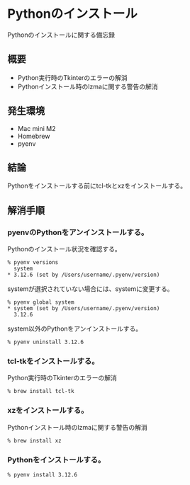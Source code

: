 # Pythonのインストール
Pythonのインストールに関する備忘録

## 概要
- Python実行時のTkinterのエラーの解消
- Pythonインストール時のlzmaに関する警告の解消

## 発生環境
- Mac mini M2
- Homebrew
- pyenv

## 結論
Pythonをインストールする前にtcl-tkとxzをインストールする。

## 解消手順

### pyenvのPythonをアンインストールする。
Pythonのインストール状況を確認する。
```
% pyenv versions
  system
* 3.12.6 (set by /Users/username/.pyenv/version)
```

systemが選択されていない場合には、systemに変更する。
```
% pyenv global system
* system (set by /Users/username/.pyenv/version)
  3.12.6
```

system以外のPythonをアンインストールする。
```
% pyenv uninstall 3.12.6
```

### tcl-tkをインストールする。
Python実行時のTkinterのエラーの解消
```
% brew install tcl-tk
```

### xzをインストールする。
Pythonインストール時のlzmaに関する警告の解消
```
% brew install xz
```

### Pythonをインストールする。
```
% pyenv install 3.12.6
```
